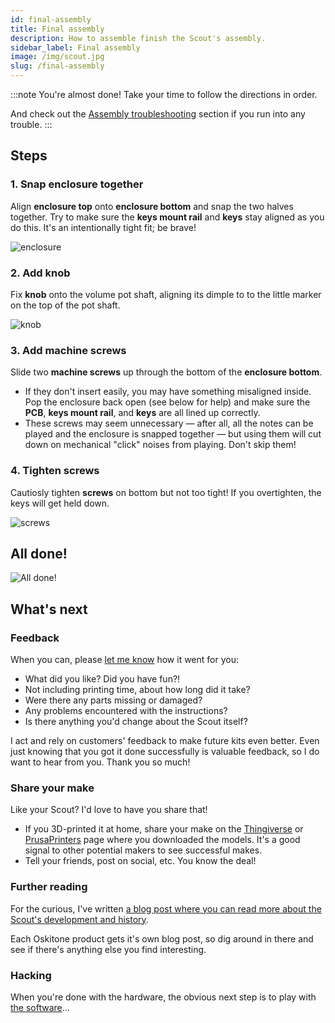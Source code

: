 ```yaml
---
id: final-assembly
title: Final assembly
description: How to assemble finish the Scout's assembly.
sidebar_label: Final assembly
image: /img/scout.jpg
slug: /final-assembly
---
```


:::note
You're almost done! Take your time to follow the directions in order.

And check out the [Assembly troubleshooting](assembly-troubleshooting) section if you run into any trouble.
:::

## Steps

### 1. Snap enclosure together

Align **enclosure top** onto **enclosure bottom** and snap the two halves together. Try to make sure the **keys mount rail** and **keys** stay aligned as you do this. It's an intentionally tight fit; be brave!

![enclosure](/img/final_assembly/enclosure.jpg)

### 2. Add knob

Fix **knob** onto the volume pot shaft, aligning its dimple to to the little marker on the top of the pot shaft.

![knob](/img/final_assembly/knob.jpg)

### 3. Add machine screws

Slide two **machine screws** up through the bottom of the **enclosure bottom**.

- If they don't insert easily, you may have something misaligned inside. Pop the enclosure back open (see below for help) and make sure the **PCB**, **keys mount rail**, and **keys** are all lined up correctly.
- These screws may seem unnecessary &mdash; after all, all the notes can be played and the enclosure is snapped together &mdash; but using them will cut down on mechanical "click" noises from playing. Don't skip them!

### 4. Tighten screws

Cautiosly tighten **screws** on bottom but not too tight! If you overtighten, the keys will get held down.

![screws](/img/final_assembly/screws.jpg)

## All done!

![All done!](/img/scout.jpg)

## What's next

### Feedback

When you can, please [let me know](https://www.oskitone.com/contact) how it went for you:

- What did you like? Did you have fun?!
- Not including printing time, about how long did it take?
- Were there any parts missing or damaged?
- Any problems encountered with the instructions?
- Is there anything you'd change about the Scout itself?

I act and rely on customers' feedback to make future kits even better. Even just knowing that you got it done successfully is valuable feedback, so I do want to hear from you. Thank you so much!

### Share your make

Like your Scout? I'd love to have you share that!

* If you 3D-printed it at home, share your make on the [Thingiverse](https://www.thingiverse.com/thing:4933700) or [PrusaPrinters](https://www.prusaprinters.org/prints/76472-scout-synth) page where you downloaded the models. It's a good signal to other potential makers to see successful makes.
* Tell your friends, post on social, etc. You know the deal!

### Further reading

For the curious, I've written [a blog post where you can read more about the Scout's development and history](https://blog.tommy.sh/posts/scout/).

Each Oskitone product gets it's own blog post, so dig around in there and see if there's anything else you find interesting.

### Hacking

When you're done with the hardware, the obvious next step is to play with [the software](hacking)...
